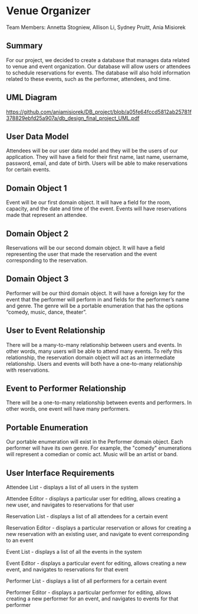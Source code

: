 # Venue Organizer
Team Members: Annetta Stogniew, Allison Li, Sydney Pruitt, Ania Misiorek

## Summary
For our project, we decided to create a database that manages data related to venue and event organization. Our database will allow users or attendees to schedule reservations for events. The database will also hold information related to these events, such as the performer, attendees, and time.

## UML Diagram
https://github.com/aniamisiorek/DB_project/blob/a05fe64fccd5812ab25781f378829ebfd25a907a/db_design_final_project_UML.pdf

## User Data Model
Attendees will be our user data model and they will be the users of our application. They will have a field for their first name, last name, username, password, email, and date of birth. Users will be able to make reservations for certain events.

## Domain Object 1
Event will be our first domain object. It will have a field for the room, capacity, and the date and time of the event. Events will have reservations made that represent an attendee.

## Domain Object 2
Reservations will be our second domain object. It will have a field representing the user that made the reservation and the event corresponding to the reservation.

## Domain Object 3
Performer will be our third domain object. It will have a foreign key for the event that the performer will perform in and fields for the performer’s name and genre. The genre will be a portable enumeration that has the options “comedy, music, dance, theater”. 

## User to Event Relationship
There will be a many-to-many relationship between users and events. In other words, many users will be able to attend many events. To reify this relationship, the reservation domain object will act as an intermediate relationship. Users and events will both have a one-to-many relationship with reservations.

## Event to Performer Relationship
There will be a one-to-many relationship between events and performers. In other words, one event will have many performers. 

## Portable Enumeration
Our portable enumeration will exist in the Performer domain object. Each performer will have its own genre. For example, the "comedy" enumerations will represent a comedian or comic act. Music will be an artist or band.

## User Interface Requirements
Attendee List - displays a list of all users in the system

Attendee Editor - displays a particular user for editing, allows creating a new user, and navigates to reservations for that user

Reservation List - displays a list of all attendees for a certain event

Reservation Editor - displays a particular reservation or allows for creating a new reservation with an existing user, and navigate to event corresponding to an event

Event List - displays a list of all the events in the system

Event Editor - displays a particular event for editing, allows creating a new event, and navigates to reservations for that event

Performer List - displays a list of all performers for a certain event

Performer Editor - displays a particular performer for editing, allows creating a new performer for an event, and navigates to events for that performer
